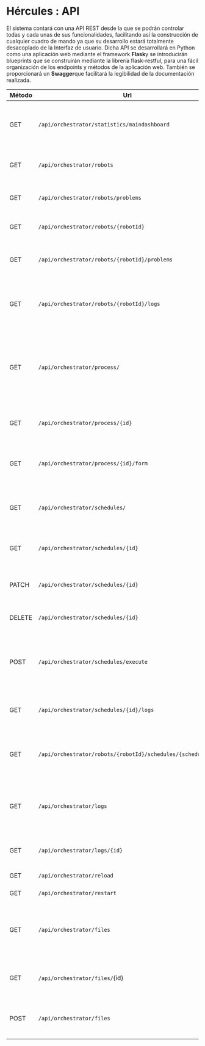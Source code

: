 # Hércules : API



El sistema contará con una API REST desde la que se podrán controlar todas y cada unas de sus funcionalidades, facilitando así la construcción de cualquier cuadro de mando ya que su desarrollo estará totalmente desacoplado de la Interfaz de usuario. Dicha API se desarrollará en Python como una aplicación web mediante el framework **Flask**y se introducirán blueprints que se construirán mediante la librería flask\-restful, para una fácil organización de los endpoints y métodos de la aplicación web. También se proporcionará un **Swagger**que facilitará la legibilidad de la documentación realizada.



| Método | Url | Parámetros | Respuesta | Descripción |
| --- | --- | --- | --- | --- |
| GET | `/api/orchestrator/statistics/maindashboard` |  | Datos estadísticos del sistema | Devuelve los datos estadísticos del sistema para rellenar un dashboard. |
| GET | `/api/orchestrator/robots` |  | Lista\[Robot] | Obtiene la lista de robots que hay en el sistema. |
| GET | `/api/orchestrator/robots/problems` |  | Lista\[Problem] | Obtiene todos los problemas de ejecución que ha habido. |
| GET | `/api/orchestrator/robots/{robotId}` | robotId: identificador del robot | Robot | Obtiene la información de un robot. |
| GET | `/api/orchestrator/robots/{robotId}/problems` | robotId: identificador del robot | Lista\[Problem] | Obtiene la lista de problemas de ejecución que ha tenido un robot. |
| GET | `/api/orchestrator/robots/{robotId}/logs` | robotId: identificador del robot | Lista\[Log] | Obtiene la lista de logs de todos los procesos que ha ejecutado un robot. |
| GET | `/api/orchestrator/process/` |  | Lista\[Proceso] | Obtiene la lista de procesos que se pueden llevar a cabo en ese instante dependiendo de los robots que estén conectados. |
| GET | `/api/orchestrator/process/{id}` | id: identificador del proceso | Proceso | Obtiene la información completa del proceso. |
| GET | `/api/orchestrator/process/{id}/form` | id: identificador del proceso | JSON | Devuelve una especificación para realizar un formulario dinámico en una interfaz. |
| GET | `/api/orchestrator/schedules/` |  | Lista\[Schedule] | Obtiene la lista de planificaciones que hay en el orquestador. |
| GET | `/api/orchestrator/schedules/{id}` | id: identificador de la planificación (schedule) | Schedule | Obtiene un schedule indicado por un identificador. |
| PATCH | `/api/orchestrator/schedules/{id}` | id: identificador de la planificación (schedule)JSON | Control para saber si se ha editado la planificación | Edición de schedule. |
| DELETE | `/api/orchestrator/schedules/{id}` | id: identificador de la planificación (schedule) | Control para saber que se ha borrado correctamente | Eliminación de schedule. |
| POST | `/api/orchestrator/schedules/execute` | JSON | Control para saber que se ha creado correctamente | Crea una planificación de proceso, con este endpoint se ejecutarán los procesos. |
| GET | `/api/orchestrator/schedules/{id}/logs` | id: identificador de la planificación (schedule) | Lista\[Log] | Obtiene todos los logs que ha producido una planificación de proceso. |
| GET | `/api/orchestrator/robots/{robotId}/schedules/{scheduleId}` | robotId: identificador del robotscheduleId: identificador de la planificación | Lista\[Schedule] | Obtiene la lista de planificaciones (schedules) que tiene un robot. |
| GET | `/api/orchestrator/logs` |  | Lista\[Log] | Obtiene todos los reportes de ejecución de todos los procesos que se han ejecutado. |
| GET | `/api/orchestrator/logs/{id}` | id: identificador del log | Log | Obtiene el reporte de ejecución de un proceso. |
| GET | `/api/orchestrator/reload` |  |  | Refresca el sistema. |
| GET | `/api/orchestrator/restart` |  |  | Reinicia el sistema. |
| GET | `/api/orchestrator/files` |  | Lista\[Files] | Obtiene una lista de ficheros que hay en los CDNs con su respectiva URL. |
| GET | `/api/orchestrator/files/`{id} |  | File | Obtiene la información de un fichero que se encuentra en algún CDN. |
| POST | `/api/orchestrator/files` | File |  | Proporciona una URL del CDN para subir un fichero. |




